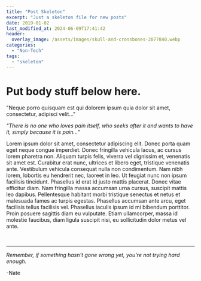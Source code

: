 ```yaml
---
title: "Post Skeleton"
excerpt: "Just a skeleton file for new posts"
date: 2019-01-02
last_modified_at: 2024-06-09T17:41:42
header:
  overlay_image: /assets/images/skull-and-crossbones-2077840.webp
categories:
  - "Non-Tech"
tags:
  - "skeleton"
---
```


# Put body stuff below here.

"Neque porro quisquam est qui dolorem ipsum quia dolor sit amet, consectetur, adipisci velit..."

*"There is no one who loves pain itself, who seeks after it and wants to have it, simply because it is pain..."*

Lorem ipsum dolor sit amet, consectetur adipiscing elit. Donec porta quam eget neque congue imperdiet. Donec fringilla vehicula lacus, ac cursus lorem pharetra non. Aliquam turpis felis, viverra vel dignissim et, venenatis sit amet est. Curabitur erat nunc, ultrices et libero eget, tristique venenatis ante. Vestibulum vehicula consequat nulla non condimentum. Nam nibh lorem, lobortis eu hendrerit nec, laoreet in leo. Ut feugiat nunc non ipsum facilisis tincidunt. Phasellus id erat id justo mattis placerat. Donec vitae efficitur diam. Nam fringilla massa accumsan urna cursus, suscipit mattis leo dapibus. Pellentesque habitant morbi tristique senectus et netus et malesuada fames ac turpis egestas. Phasellus accumsan ante arcu, eget facilisis tellus facilisis vel. Phasellus iaculis ipsum id mi bibendum porttitor. Proin posuere sagittis diam eu vulputate. Etiam ullamcorper, massa id molestie faucibus, diam ligula suscipit nisi, eu sollicitudin dolor metus vel ante.


<br />

___

*Remember, if something hasn't gone wrong yet, you're not trying hard enough.*

-Nate

